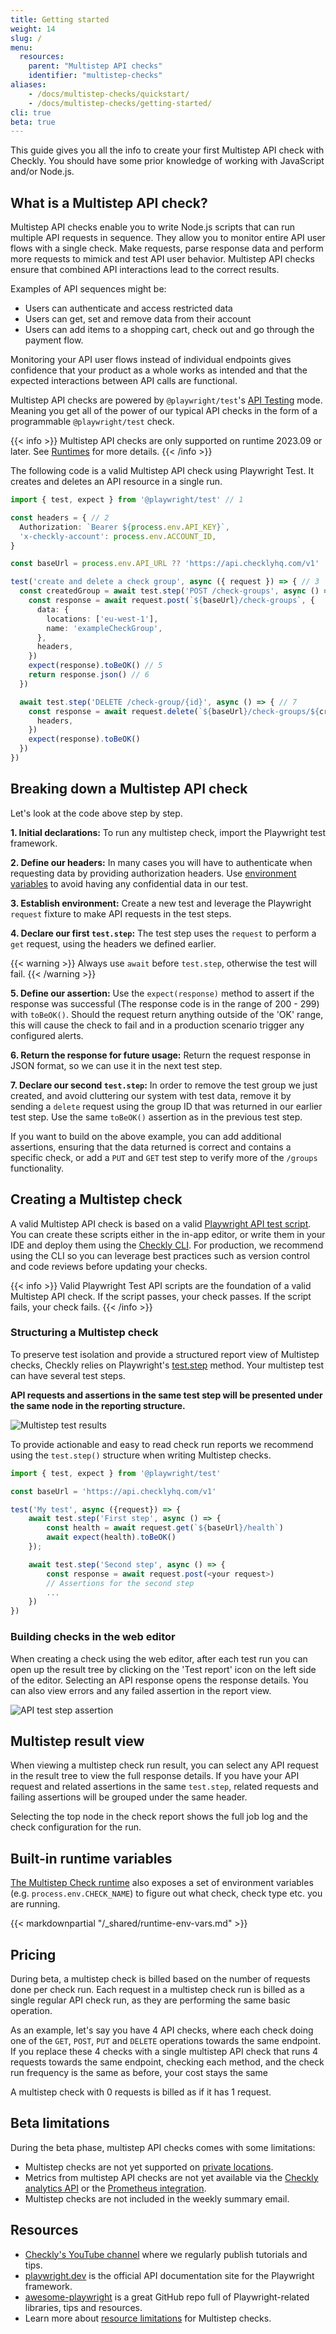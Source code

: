 ```yaml
---
title: Getting started
weight: 14
slug: /
menu:
  resources:
    parent: "Multistep API checks"
    identifier: "multistep-checks"
aliases:
    - /docs/multistep-checks/quickstart/
    - /docs/multistep-checks/getting-started/
cli: true
beta: true
---
```


This guide gives you all the info to create your first Multistep API check with Checkly. You should have some prior
knowledge of working with JavaScript and/or Node.js.

## What is a Multistep API check?

Multistep API checks enable you to write Node.js scripts that can run multiple API requests in sequence. They allow you to monitor entire API user flows with a single check. Make requests, parse response data and perform more requests to mimick and test API user behavior. Multistep API checks ensure that combined API interactions lead to the correct results.

Examples of API sequences might be:

* Users can authenticate and access restricted data
* Users can get, set and remove data from their account
* Users can add items to a shopping cart, check out and go through the payment flow.

Monitoring your API user flows instead of individual endpoints gives confidence that your product as a whole works as intended and that the expected interactions between API calls are functional.

Multistep API checks are powered by `@playwright/test`'s [API Testing](https://playwright.dev/docs/api-testing) mode. Meaning you get all of the power of our typical API checks in the form of a programmable `@playwright/test` check.

{{< info >}}
Multistep API checks are only supported on runtime 2023.09 or later. See [Runtimes](/docs/runtimes) for more details.
{{< /info >}}

The following code is a valid Multistep API check using Playwright Test. It creates and deletes an API resource in a single run.

```ts
import { test, expect } from '@playwright/test' // 1

const headers = { // 2
  Authorization: `Bearer ${process.env.API_KEY}`,
  'x-checkly-account': process.env.ACCOUNT_ID,
}

const baseUrl = process.env.API_URL ?? 'https://api.checklyhq.com/v1'

test('create and delete a check group', async ({ request }) => { // 3
  const createdGroup = await test.step('POST /check-groups', async () => { // 4
    const response = await request.post(`${baseUrl}/check-groups`, {
      data: {
        locations: ['eu-west-1'],
        name: 'exampleCheckGroup',
      },
      headers,
    })
    expect(response).toBeOK() // 5
    return response.json() // 6
  })

  await test.step('DELETE /check-group/{id}', async () => { // 7
    const response = await request.delete(`${baseUrl}/check-groups/${createdGroup.id}`, {
      headers,
    })
    expect(response).toBeOK()
  })
})
```

## Breaking down a Multistep API check

Let's look at the code above step by step.

**1. Initial declarations:** To run any multistep check, import the Playwright test framework.

**2. Define our headers:** In many cases you will have to authenticate when requesting data by providing authorization headers. Use [environment variables](/docs/browser-checks/variables/) to avoid having any confidential data in our test.

**3. Establish environment:** Create a new test and leverage the Playwright `request` fixture to make API requests in the test steps.

**4. Declare our first `test.step`:** The test step uses the `request` to perform a `get` request, using the headers we defined earlier.

{{< warning >}}
Always use `await` before `test.step`, otherwise the test will fail.
{{< /warning >}}

**5. Define our assertion:** Use the `expect(response)` method to assert if the response was successful (The response code is in the range of 200 - 299) with `toBeOK()`. Should the request return anything outside of the 'OK' range, this will cause the check to fail and in a production scenario trigger any configured alerts.

**6. Return the response for future usage:** Return the request response in JSON format, so we can use it in the next test step.

**7. Declare our second `test.step`:** In order to remove the test group we just created, and avoid cluttering our system with test data, remove it by sending a `delete` request using the group ID that was returned in our earlier test step. Use the same `toBeOK()` assertion as in the previous test step.

If you want to build on the above example, you can add additional assertions, ensuring that the data returned is correct and contains a specific check, or add a `PUT` and `GET` test step to verify more of the `/groups` functionality.

## Creating a Multistep check

A valid Multistep API check is based on a valid [Playwright API test script](https://playwright.dev/docs/api-testing). You can create these scripts either in the in-app editor, or write them in your IDE and deploy them using the [Checkly CLI](https://www.checklyhq.com/docs/cli/). For production, we recommend using the CLI so you can leverage best practices such as version control and code reviews before updating your checks.

{{< info >}}
Valid Playwright Test API scripts are the foundation of a valid Multistep API check. If the script passes, your check passes.
If the script fails, your check fails.
{{< /info >}}

### Structuring a Multistep check

To preserve test isolation and provide a structured report view of Multistep checks, Checkly relies on Playwright's [test.step](https://playwright.dev/docs/api/class-test#test-step) method. Your multistep test can have several test steps.

**API requests and assertions in the same test step will be presented under the same node in the reporting structure.**

![Multistep test results](/docs/images/multistep-api-checks/test-results.jpg)

To provide actionable and easy to read check run reports we recommend using the `test.step()` structure when writing Multistep checks.

```ts
import { test, expect } from '@playwright/test'

const baseUrl = 'https://api.checklyhq.com/v1'

test('My test', async ({request}) => {
    await test.step('First step', async () => {
        const health = await request.get(`${baseUrl}/health`)
        await expect(health).toBeOK()
    });

    await test.step('Second step', async () => {
        const response = await request.post(<your request>)
        // Assertions for the second step
        ...
    })
})
```

### Building checks in the web editor

When creating a check using the web editor, after each test run you can open up the result tree by clicking on the 'Test report' icon on the left side of the editor. Selecting an API response opens the response details. You can also view errors and any failed assertion in the report view.

![API test step assertion](/docs/images/multistep-api-checks/test-step-assertion.jpg)

## Multistep result view

When viewing a multistep check run result, you can select any API request in the result tree to view the full response details. If you have your API request and related assertions in the same `test.step`, related requests and failing assertions will be grouped under the same header.

Selecting the top node in the check report shows the full job log and the check configuration for the run.

## Built-in runtime variables

[The Multistep Check runtime](/docs/runtimes/) also exposes a set of environment variables (e.g. `process.env.CHECK_NAME`)
to figure out what check, check type etc. you are running.

{{< markdownpartial "/_shared/runtime-env-vars.md" >}}


## Pricing

During beta, a multistep check is billed based on the number of requests done per check run. Each request in a multistep check run is billed as a single regular API check run, as they are performing the same basic operation.

As an example, let's say you have 4 API checks, where each check doing one of the `GET`, `POST`, `PUT` and `DELETE` operations towards the same endpoint. If you replace these 4 checks with a single multistep API check that runs 4 requests towards the same endpoint, checking each method, and the check run frequency is the same as before, your cost stays the same

A multistep check with 0 requests is billed as if it has 1 request.

## Beta limitations

During the beta phase, multistep API checks comes with some limitations:
 - Multistep checks are not yet supported on [private locations](/docs/private-locations).
 - Metrics from multistep API checks are not yet available via the [Checkly analytics API](/docs/analytics) or the [Prometheus integration](/docs/integrations/prometheus-v2/).
 - Multistep checks are not included in the weekly summary email.

## Resources

- [Checkly's YouTube channel](https://www.youtube.com/@ChecklyHQ) where we regularly publish tutorials and tips.
- [playwright.dev](https://playwright.dev/) is the official API documentation site for the Playwright framework.
- [awesome-playwright](https://github.com/mxschmitt/awesome-playwright) is a great GitHub repo full of
Playwright-related libraries, tips and resources.
- Learn more about [resource limitations](/docs/runtimes/specs/#resource-limitations) for Multistep checks.
